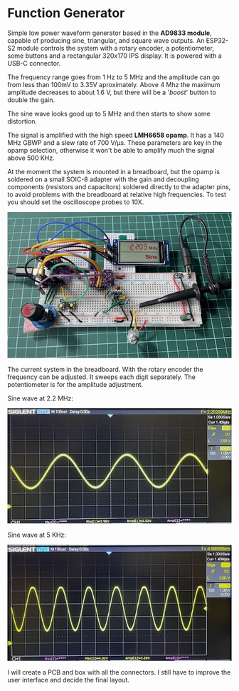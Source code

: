 # Function Generator

Simple low power waveform generator based in the **AD9833 module**, capable of producing sine, triangular, and square wave outputs.
An ESP32-S2 module controls the system with a rotary encoder, a potentiometer, some buttons and a rectangular 320x170 IPS display. It is powered with a USB-C connector. 

The frequency range goes from 1 Hz to 5 MHz and the amplitude can go from less than 100mV to 3.35V aproximately.
Above 4 Mhz the maximum amplitude decreases to about 1.6 V, but there will be a '*boost*' button to double the gain.

The sine wave looks good up to 5 MHz and then starts to show some distortion.

The signal is amplified with the high speed **LMH6658 opamp**. It has a 140 MHz GBWP and a slew rate of 700 V/μs.  These parameters are key in the opamp selection, otherwise it won't be able to amplify much the signal above 500 KHz.

At the moment the system is mounted in a breadboard, but the opamp is soldered on a small SOIC-8 adapter with the gain and decoupling components (resistors and capacitors) soldered directly to the adapter pins, to avoid problems with the breadboard at relative high frequencies.
To test you should set the oscilloscope probes to 10X.


![Function generator](/img/func_gen.jpg)

The current system in the breadboard. With the rotary encoder the frequency can be adjusted. It sweeps each digit separately.  The potentiometer is for the amplitude adjustment. 


Sine wave at 2.2 MHz:

![Function generator](/img/2_2MHz.jpg)


Sine wave at 5 KHz:

![Function generator](/img/5khz.jpg)

I will create a PCB and box with all the connectors. I still have to improve the user interface and decide the final layout.